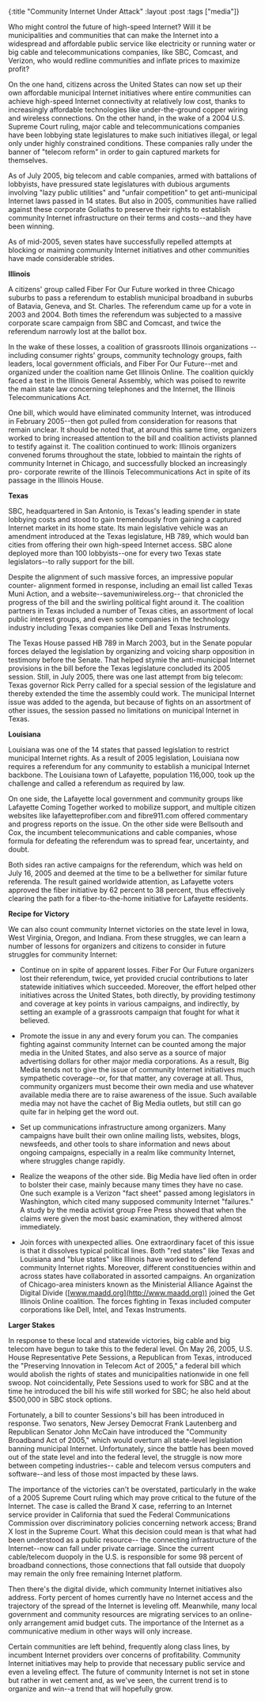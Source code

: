 {:title "Community Internet Under Attack"
:layout :post
:tags  ["media"]}

Who might control the future of high-speed Internet? Will it be municipalities
and communities that can make the Internet into a widespread and affordable
public service like electricity or running water or big cable and
telecommunications companies, like SBC, Comcast, and Verizon, who would
redline communities and inflate prices to maximize profit?  
  
On the one hand, citizens across the United States can now set up their own
affordable municipal Internet initiatives where entire communities can achieve
high-speed Internet connectivity at relatively low cost, thanks to
increasingly affordable technologies like under-the-ground copper wiring and
wireless connections. On the other hand, in the wake of a 2004 U.S. Supreme
Court ruling, major cable and telecommunications companies have been lobbying
state legislatures to make such initiatives illegal, or legal only under
highly constrained conditions. These companies rally under the banner of
"telecom reform" in order to gain captured markets for themselves.  
  
As of July 2005, big telecom and cable companies, armed with battalions of
lobbyists, have pressured state legislatures with dubious arguments involving
"lazy public utilities" and "unfair competition" to get anti-municipal
Internet laws passed in 14 states. But also in 2005, communities have rallied
against these corporate Goliaths to preserve their rights to establish
community Internet infrastructure on their terms and costs--and they have been
winning.  
  
As of mid-2005, seven states have successfully repelled attempts at blocking
or maiming community Internet initiatives and other communities have made
considerable strides.  
  
**Illinois**  
  
A citizens' group called Fiber For Our Future worked in three Chicago suburbs
to pass a referendum to establish municipal broadband in suburbs of Batavia,
Geneva, and St. Charles. The referendum came up for a vote in 2003 and 2004.
Both times the referendum was subjected to a massive corporate scare campaign
from SBC and Comcast, and twice the referendum narrowly lost at the ballot box.  
  
In the wake of these losses, a coalition of grassroots Illinois organizations
--including consumer rights' groups, community technology groups, faith
leaders, local government officials, and Fiber For Our Future--met and
organized under the coalition name Get Illinois Online. The coalition quickly
faced a test in the Illinois General Assembly, which was poised to rewrite the
main state law concerning telephones and the Internet, the Illinois
Telecommunications Act.  
  
One bill, which would have eliminated community Internet, was introduced in
February 2005--then got pulled from consideration for reasons that remain
unclear. It should be noted that, at around this same time, organizers worked
to bring increased attention to the bill and coalition activists planned to
testify against it. The coalition continued to work: Illinois organizers
convened forums throughout the state, lobbied to maintain the rights of
community Internet in Chicago, and successfully blocked an increasingly pro-
corporate rewrite of the Illinois Telecommunications Act in spite of its
passage in the Illinois House.  
  
**Texas**  
  
SBC, headquartered in San Antonio, is Texas's leading spender in state
lobbying costs and stood to gain tremendously from gaining a captured Internet
market in its home state. Its main legislative vehicle was an amendment
introduced at the Texas legislature, HB 789, which would ban cities from
offering their own high-speed Internet access. SBC alone deployed more than
100 lobbyists--one for every two Texas state legislators--to rally support for
the bill.  
  
Despite the alignment of such massive forces, an impressive popular counter-
alignment formed in response, including an email list called Texas Muni
Action, and a website--savemuniwireless.org-- that chronicled the progress of
the bill and the swirling political fight around it. The coalition partners in
Texas included a number of Texas cities, an assortment of local public
interest groups, and even some companies in the technology industry including
Texas companies like Dell and Texas Instruments.  
  
The Texas House passed HB 789 in March 2003, but in the Senate popular forces
delayed the legislation by organizing and voicing sharp opposition in
testimony before the Senate. That helped stymie the anti-municipal Internet
provisions in the bill before the Texas legislature concluded its 2005
session. Still, in July 2005, there was one last attempt from big telecom:
Texas governor Rick Perry called for a special session of the legislature and
thereby extended the time the assembly could work. The municipal Internet
issue was added to the agenda, but because of fights on an assortment of other
issues, the session passed no limitations on municipal Internet in Texas.  
  
**Louisiana**   
  
Louisiana was one of the 14 states that passed legislation to restrict
municipal Internet rights. As a result of 2005 legislation, Louisiana now
requires a referendum for any community to establish a municipal Internet
backbone. The Louisiana town of Lafayette, population 116,000, took up the
challenge and called a referendum as required by law.  
  
On one side, the Lafayette local government and community groups like
Lafayette Coming Together worked to mobilize support, and multiple citizen
websites like lafayetteprofiber.com and fibre911.com offered commentary and
progress reports on the issue. On the other side were Bellsouth and Cox, the
incumbent telecommunications and cable companies, whose formula for defeating
the referendum was to spread fear, uncertainty, and doubt.  
  
Both sides ran active campaigns for the referendum, which was held on July 16,
2005 and deemed at the time to be a bellwether for similar future referenda.
The result gained worldwide attention, as Lafayette voters approved the fiber
initiative by 62 percent to 38 percent, thus effectively clearing the path for
a fiber-to-the-home initiative for Lafayette residents.  
  
**Recipe for Victory**  
  
We can also count community Internet victories on the state level in Iowa,
West Virginia, Oregon, and Indiana. From these struggles, we can learn a
number of lessons for organizers and citizens to consider in future struggles
for community Internet:  
  
* Continue on in spite of apparent losses. Fiber For Our Future organizers lost their referendum, twice, yet provided crucial contributions to later statewide initiatives which succeeded. Moreover, the effort helped other initiatives across the United States, both directly, by providing testimony and coverage at key points in various campaigns, and indirectly, by setting an example of a grassroots campaign that fought for what it believed.   
  
* Promote the issue in any and every forum you can. The companies fighting against community Internet can be counted among the major media in the United States, and also serve as a source of major advertising dollars for other major media corporations. As a result, Big Media tends not to give the issue of community Internet initiatives much sympathetic coverage--or, for that matter, any coverage at all. Thus, community organizers must become their own media and use whatever available media there are to raise awareness of the issue. Such available media may not have the cachet of Big Media outlets, but still can go quite far in helping get the word out.   
  
* Set up communications infrastructure among organizers. Many campaigns have built their own online mailing lists, websites, blogs, newsfeeds, and other tools to share information and news about ongoing campaigns, especially in a realm like community Internet, where struggles change rapidly.  
  
* Realize the weapons of the other side. Big Media have lied often in order to bolster their case, mainly because many times they have no case. One such example is a Verizon "fact sheet" passed among legislators in Washington, which cited many supposed community Internet "failures." A study by the media activist group Free Press showed that when the claims were given the most basic examination, they withered almost immediately.   
  
* Join forces with unexpected allies. One extraordinary facet of this issue is that it dissolves typical political lines. Both "red states" like Texas and Louisiana and "blue states" like Illinois have worked to defend community Internet rights. Moreover, different constituencies within and across states have collaborated in assorted campaigns. An organization of Chicago-area ministers known as the Ministerial Alliance Against the Digital Divide ([www.maadd.org](http://www.maadd.org)) joined the Get Illinois Online coalition. The forces fighting in Texas included computer corporations like Dell, Intel, and Texas Instruments. 
  
**Larger Stakes**  
  
In response to these local and statewide victories, big cable and big telecom
have begun to take this to the federal level. On May 26, 2005, U.S. House
Representative Pete Sessions, a Republican from Texas, introduced the
"Preserving Innovation in Telecom Act of 2005," a federal bill which would
abolish the rights of states and municipalities nationwide in one fell swoop.
Not coincidentally, Pete Sessions used to work for SBC and at the time he
introduced the bill his wife still worked for SBC; he also held about $500,000
in SBC stock options.  
  
Fortunately, a bill to counter Sessions's bill has been introduced in
response. Two senators, New Jersey Democrat Frank Lautenberg and Republican
Senator John McCain have introduced the "Community Broadband Act of 2005,"
which would overturn all state-level legislation banning municipal Internet.
Unfortunately, since the battle has been moved out of the state level and into
the federal level, the struggle is now more between competing industries--
cable and telecom versus computers and software--and less of those most
impacted by these laws.  
  
The importance of the victories can't be overstated, particularly in the wake
of a 2005 Supreme Court ruling which may prove critical to the future of the
Internet. The case is called the Brand X case, referring to an Internet
service provider in California that sued the Federal Communications Commission
over discriminatory policies concerning network access; Brand X lost in the
Supreme Court. What this decision could mean is that what had been understood
as a public resource-- the connecting infrastructure of the Internet--now can
fall under private carriage. Since the current cable/telecom duopoly in the
U.S. is responsible for some 98 percent of broadband connections, those
connections that fall outside that duopoly may remain the only free remaining
Internet platform.  
  
Then there's the digital divide, which community Internet initiatives also
address. Forty percent of homes currently have no Internet access and the
trajectory of the spread of the Internet is leveling off. Meanwhile, many
local government and community resources are migrating services to an online-only arrangement amid budget cuts. The importance of the Internet as a
communicative medium in other ways will only increase.  
  
Certain communities are left behind, frequently along class lines, by
incumbent Internet providers over concerns of profitability. Community
Internet initiatives may help to provide that necessary public service and
even a leveling effect. The future of community Internet is not set in stone
but rather in wet cement and, as we've seen, the current trend is to organize
and win--a trend that will hopefully grow.  
  
